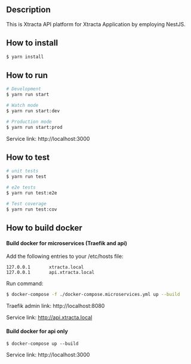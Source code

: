 ## Description

This is Xtracta API platform for Xtracta Application by employing NestJS.

## How to install

```bash
$ yarn install
```

## How to run

```bash
# Development
$ yarn run start

# Watch mode
$ yarn run start:dev

# Production mode
$ yarn run start:prod
```

Service link: http://localhost:3000

## How to test

```bash
# unit tests
$ yarn run test

# e2e tests
$ yarn run test:e2e

# Test coverage
$ yarn run test:cov
```

## How to build docker

#### Build docker for microservices (Traefik and api)

Add the following entries to your /etc/hosts file:

```
127.0.0.1       xtracta.local
127.0.0.1       api.xtracta.local
```

Run command:

```bash
$ docker-compose -f ./docker-compose.microservices.yml up --build
```

Traefik admin link: http://localhost:8080

Service link: http://api.xtracta.local

#### Build docker for api only

```
$ docker-compose up --build
```

Service link: http://localhost:3000
